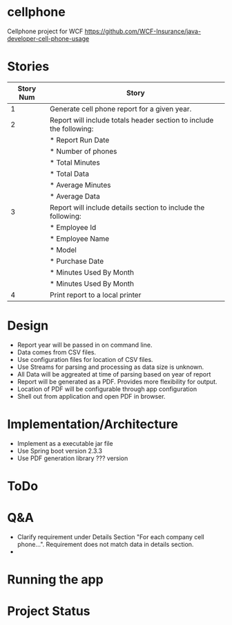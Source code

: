 # cellphone
Cellphone project for WCF
https://github.com/WCF-Insurance/java-developer-cell-phone-usage

# Stories
| Story Num |Story |
|---|---| 
|1 |Generate cell phone report for a given year.|
|2 |Report will include totals header section to include the following:| 
| | * Report Run Date| 
| | * Number of phones|
| | * Total Minutes| 
| | * Total Data|
| | * Average Minutes| 
| | * Average Data|
|3 |Report will include details section to include the following:|
| | * Employee Id| 
| | * Employee Name|
| | * Model| 
| | * Purchase Date|
| | * Minutes Used By Month|
| | * Minutes Used By Month|
|4 |Print report to a local printer|


# Design
* Report year will be passed in on command line. 
* Data comes from CSV files.
* Use configuration files for location of CSV files.
* Use Streams for parsing and processing as data size is unknown.
* All Data will be aggreated at time of parsing based on year of report   
* Report will be generated as a PDF.  Provides more flexibility for output.
* Location of PDF will be configurable through app configuration
* Shell out from application and open PDF in browser.

# Implementation/Architecture
* Implement as a executable jar file
* Use Spring boot version 2.3.3
* Use PDF generation library ??? version 

# ToDo

    
# Q&A
* Clarify requirement under Details Section "For each company cell phone...".
  Requirement does not match data in details section.
*  

# Running the app

# Project Status
